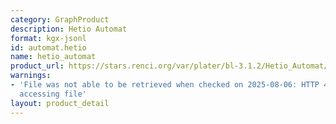 ```yaml
---
category: GraphProduct
description: Hetio Automat
format: kgx-jsonl
id: automat.hetio
name: hetio_automat
product_url: https://stars.renci.org/var/plater/bl-3.1.2/Hetio_Automat/latest/kgx_files
warnings:
- 'File was not able to be retrieved when checked on 2025-08-06: HTTP 404 error when
  accessing file'
layout: product_detail
---
```

